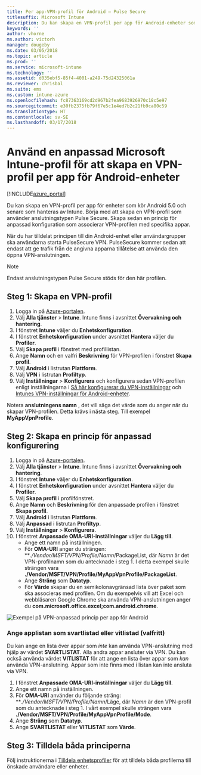 ```yaml
---
title: Per app-VPN-profil för Android – Pulse Secure
titlesuffix: Microsoft Intune
description: Du kan skapa en VPN-profil per app för Android-enheter som hanteras av Microsoft Intune.
keywords: ''
author: vhorne
ms.author: victorh
manager: dougeby
ms.date: 03/05/2018
ms.topic: article
ms.prod: ''
ms.service: microsoft-intune
ms.technology: ''
ms.assetid: d035ebf5-85f4-4001-a249-75d24325061a
ms.reviewer: chrisbal
ms.suite: ems
ms.custom: intune-azure
ms.openlocfilehash: fc87363169cd2d967b2fea9683926970c18c5e97
ms.sourcegitcommit: e30fb2375fb79f67e5c1e4ed7b2c21fb9ca80c59
ms.translationtype: HT
ms.contentlocale: sv-SE
ms.lasthandoff: 03/17/2018
---
```

# <a name="use-a-microsoft-intune-custom-profile-to-create-a-per-app-vpn-profile-for-android-devices"></a>Använd en anpassad Microsoft Intune-profil för att skapa en VPN-profil per app för Android-enheter

[!INCLUDE[azure_portal](./includes/azure_portal.md)]

Du kan skapa en VPN-profil per app för enheter som kör Android 5.0 och senare som hanteras av Intune. Börja med att skapa en VPN-profil som använder anslutningstypen Pulse Secure. Skapa sedan en princip för anpassad konfiguration som associerar VPN-profilen med specifika appar.

När du har tilldelat principen till din Android-enhet eller användargrupper ska användarna starta PulseSecure VPN. PulseSecure kommer sedan att endast att ge trafik från de angivna apparna tillåtelse att använda den öppna VPN-anslutningen.

> [!NOTE]
>
> Endast anslutningstypen Pulse Secure stöds för den här profilen.


## <a name="step-1-create-a-vpn-profile"></a>Steg 1: Skapa en VPN-profil


1. Logga in på [Azure-portalen](https://portal.azure.com).
2. Välj **Alla tjänster** > **Intune**. Intune finns i avsnittet **Övervakning och hantering**.
3. I fönstret **Intune** väljer du **Enhetskonfiguration**.
2. I fönstret **Enhetskonfiguration** under avsnittet **Hantera** väljer du **Profiler**.
2. Välj **Skapa profil** i fönstret med profillistan.
3. Ange **Namn** och en valfri **Beskrivning** för VPN-profilen i fönstret **Skapa profil**.
4. Välj **Android** i listrutan **Plattform**.
5. Välj **VPN** i listrutan **Profiltyp**.
3. Välj **Inställningar** > **Konfigurera** och konfigurera sedan VPN-profilen enligt inställningarna i [Så här konfigurerar du VPN-inställningar](vpn-settings-configure.md) och [Intunes VPN-inställningar för Android-enheter](vpn-settings-android.md).

Notera **anslutningens namn** , det vill säga det värde som du anger när du skapar VPN-profilen. Detta krävs i nästa steg. Till exempel **MyAppVpnProfile**.

## <a name="step-2-create-a-custom-configuration-policy"></a>Steg 2: Skapa en princip för anpassad konfigurering

1. Logga in på [Azure-portalen](https://portal.azure.com).
2. Välj **Alla tjänster** > **Intune**. Intune finns i avsnittet **Övervakning och hantering**.
3. I fönstret **Intune** väljer du **Enhetskonfiguration**.
2. I fönstret **Enhetskonfiguration** under avsnittet **Hantera** väljer du **Profiler**.
3. Välj **Skapa profil** i profilfönstret.
4. Ange **Namn** och **Beskrivning** för den anpassade profilen i fönstret **Skapa profil**.
5. Välj **Android** i listrutan **Plattform**.
6. Välj **Anpassad** i listrutan **Profiltyp**.
7. Välj **Inställningar** > **Konfigurera**.
3. I fönstret **Anpassade OMA-URI-inställningar** väljer du **Lägg till**.
    - Ange ett namn på inställningen.
    - För **OMA-URI** anger du strängen: ***./Vendor/MSFT/VPN/Profile/*Namn**/PackageList, där *Namn* är det VPN-profilnamn som du antecknade i steg 1. I detta exempel skulle strängen vara **./Vendor/MSFT/VPN/Profile/MyAppVpnProfile/PackageList**.
    - Ange **Sträng** som **Datatyp**.
    - För **Värde** skapar du en semikolonavgränsad lista över paket som ska associeras med profilen. Om du exempelvis vill att Excel och webbläsaren Google Chrome ska använda VPN-anslutningen anger du **com.microsoft.office.excel;com.android.chrome**.

![Exempel på VPN-anpassad princip per app för Android](./media/android_per_app_vpn_oma_uri.png)

### <a name="set-your-app-list-to-blacklist-or-whitelist-optional"></a>Ange applistan som svartlistad eller vitlistad (valfritt)
  Du kan ange en lista över appar som *inte* kan använda VPN-anslutning med hjälp av värdet **SVARTLISTAT**. Alla andra appar ansluter via VPN.
Du kan också använda värdet **VITLISTAT** för att ange en lista över appar som *kan* använda VPN-anslutning. Appar som inte finns med i listan kan inte ansluta via VPN.
  1.    I fönstret **Anpassade OMA-URI-inställningar** väljer du **Lägg till**.
  2.    Ange ett namn på inställningen.
  3.    För **OMA-URI** använder du följande sträng: ***./Vendor/MSFT/VPN/Profile/*Namn**/Läge, där *Namn* är den VPN-profil som du antecknade i steg 1. I vårt exempel skulle strängen vara **./Vendor/MSFT/VPN/Profile/MyAppVpnProfile/Mode**.
  4.    Ange **Sträng** som **Datatyp**.
  5.    Ange **SVARTLISTAT** eller **VITLISTAT** som **Värde**.



## <a name="step-3-assign-both-policies"></a>Steg 3: Tilldela båda principerna

Följ instruktionerna i [Tilldela enhetsprofiler](device-profile-assign.md) för att tilldela båda profilerna till önskade användare eller enheter.

